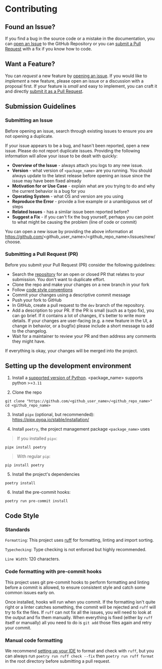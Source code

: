 # Contributing

## Found an Issue?

If you find a bug in the source code or a mistake in the documentation, you can
[open an Issue](#submitting-an-issue) to the GitHub Repository or you can
[submit a Pull Request](#submitting-a-pull-request-pr) with a fix if you know how to code.

## Want a Feature?

You can *request* a new feature by [opening an issue](#submitting-an-issue). If you would like to *implement* a new feature,
please open an issue or a discussion with a proposal first. If your feature is *small* and easy to implement,
you can craft it and directly [submit it as a Pull Request](#submitting-a-pull-request-pr).

## Submission Guidelines

### Submitting an Issue

Before opening an issue, search through existing issues to ensure you are not opening a duplicate.

If your issue appears to be a bug, and hasn't been reported, open a new issue. Please do not report duplicate issues.
Providing the following information will allow your issue to be dealt with quickly:

- **Overview of the Issue** - always attach you logs to any new issue.
- **Version** - what version of `<package_name>` are you running. You should always update to the latest release before opening an issue since
the issue may have been fixed already
- **Motivation for or Use Case** - explain what are you trying to do and why the current behavior is a bug for you
- **Operating System** - what OS and version are you using
- **Reproduce the Error** - provide a live example or a unambiguous set of steps
- **Related Issues** - has a similar issue been reported before?
- **Suggest a Fix** - if you can't fix the bug yourself, perhaps you can point to what might be
  causing the problem (line of code or commit)

You can open a new issue by providing the above information at https://github.com/<github_user_name>/<github_repo_name>/issues/new/choose.

### Submitting a Pull Request (PR)

Before you submit your Pull Request (PR) consider the following guidelines:

- Search the [repository](https://github.com/<github_user_name>/<github_repo_name>/pulls) for an open or closed PR
  that relates to your submission. You don't want to duplicate effort.
- Clone the repo and make your changes on a new branch in your fork
- Follow [code style conventions](#code-style)
- Commit your changes using a descriptive commit message
- Push your fork to GitHub
- In GitHub, create a pull request to the `dev` branch of the repository.
- Add a description to your PR. If the PR is small (such as a typo fix), you can go brief.
If it contains a lot of changes, it's better to write more details.
If your changes are user-facing (e.g. a new feature in the UI, a change in behavior, or a bugfix)
please include a short message to add to the changelog.
- Wait for a maintainer to review your PR and then address any comments they might have.

If everything is okay, your changes will be merged into the project.

## Setting up the development environment

1. Install a [supported version of Python](https://www.python.org/downloads/). <package_name> supports python >=`3.11`

2. Clone the repo

```shell
git clone "https://github.com/<github_user_name>/<github_repo_name>"
cd <github_repo_name>
```

3. Install `pipx` (optional, but recommended): https://pipx.pypa.io/stable/installation/

4. Install `poetry`, the project management package `<package_name>` uses

> If you installed `pipx`:

```shell
pipx install poetry
```

> With regular `pip`:

```shell
pip install poetry
```

5. Install the project's dependencies

```shell
poetry install
```

6. Install the pre-commit hooks:

```shell
poetry run pre-commit install
```

## Code Style

### Standards

`Formatting`: This project uses [ruff](https://docs.astral.sh/ruff) for formatting, linting and import sorting.

`Typechecking`: Type checking is not enforced but highly recommended.

`Line Width`: 120 characters.

### Code formatting with pre-commit hooks

This project uses git pre-commit hooks to perform formatting and linting before a commit is allowed,
to ensure consistent style and catch some common issues early on.

Once installed, hooks will run when you commit. If the formatting isn't quite right or a linter catches something,
the commit will be rejected and `ruff` will try to fix the files. If `ruff` can not fix all the issues,
you will need to look at the output and fix them manually. When everything is fixed (either by `ruff` itself or manually)
all you need to do is `git add` those files again and retry your commit.

### Manual code formatting

We recommend [setting up your IDE](https://docs.astral.sh/ruff/editors/) to format and check with `ruff`, but you can always run
`poetry run ruff check --fix` then `poetry run ruff format` in the root directory before submitting a pull request.
